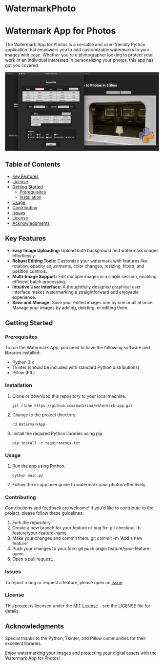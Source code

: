 # WatermarkPhoto

# Watermark App for Photos

The Watermark App for Photos is a versatile and user-friendly Python application that empowers you to add customizable watermarks to your images with ease. Whether you're a photographer looking to protect your work or an individual interested in personalizing your photos, this app has got you covered.

![App Screenshot](Screenshots/Screenshot_7.png)

## Table of Contents

- [Key Features](#key-features)
- [License](#license)
- [Getting Started](#getting-started)
  - [Prerequisites](#prerequisites)
  - [Installation](#installation)
- [Usage](#usage)
- [Contributing](#contributing)
- [Issues](#issues)
- [License](#license)
- [Acknowledgments](#acknowledgments)

## Key Features

- **Easy Image Uploading:** Upload both background and watermark images effortlessly.
- **Robust Editing Tools:** Customize your watermark with features like rotation, opacity adjustments, color changes, resizing, filters, and position controls.
- **Multi-Image Support:** Edit multiple images in a single session, enabling efficient batch processing.
- **Intuitive User Interface:** A thoughtfully designed graphical user interface makes watermarking a straightforward and enjoyable experience.
- **Save and Manage:** Save your edited images one by one or all at once. Manage your images by adding, deleting, or editing them.

## Getting Started

### Prerequisites

To run the Watermark App, you need to have the following software and libraries installed:

- Python 3.x
- Tkinter (should be included with standard Python distributions)
- Pillow (PIL)

### Installation

1. Clone or download this repository to your local machine.

   ```shell
   git clone https://github.com/macbrina/watermark-app.git

2. Change to the project directory.
   
   ```shell
   cd WatermarkApp

4. Install the required Python libraries using pip.
   
   ```shell
   pip install -r requirements.txt

### Usage

1. Run the app using Python.

   ```shell
   python main.py

2. Follow the in-app user guide to watermark your photos effectively.

### Contributing

Contributions and feedback are welcome! If you'd like to contribute to the project, please follow these guidelines:

1. Fork the repository.
2. Create a new branch for your feature or bug fix: git checkout -b feature/your-feature-name
3. Make your changes and commit them: git commit -m 'Add a new feature'
4. Push your changes to your fork: git push origin feature/your-feature-name
5. Open a pull request.

### Issues

To report a bug or request a feature, please open an [issue](https://github.com/macbrina/your-repo/issues).

### License

This project is licensed under the [MIT License](./LICENSE) - see the LICENSE file for details.

## Acknowledgments

Special thanks to the Python, Tkinter, and Pillow communities for their excellent libraries.

Enjoy watermarking your images and protecting your digital assets with the Watermark App for Photos!

